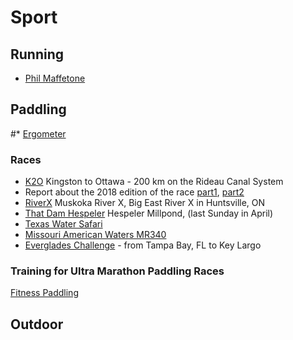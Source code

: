 # Sport

## Running

* [Phil Maffetone]

[Phil Maffetone]: https://philmaffetone.com

## Paddling
#* [Ergometer](ergometer.md)

### Races

* [K2O] Kingston to Ottawa - 200 km on the Rideau Canal System
* Report about the 2018 edition of the race [part1](K2O/2018-report-part1.md), [part2](K2O/2018-report-part2.md)
* [RiverX] Muskoka River X, Big East River X in Huntsville, ON
* [That Dam Hespeler] Hespeler Millpond, (last Sunday in April)
* [Texas Water Safari]
* [Missouri American Waters MR340]
* [Everglades Challenge] - from Tampa Bay, FL to Key Largo


[K2O]: http://kingston2ottawa.ca
[RiverX]: http://muskokariverx.com
[That Dam Hespeler]: http://damhespeler.com
[Yukon River Quest]: https://www.yukonriverquest.com/
[Missouri American Waters MR340]: https://rivermiles.com/mr340/
[Texas Water Safari]: http://www.texaswatersafari.org/
[Everglades Challenge]: http://www.watertribe.com/events/evergladeschallenge/

### Training for Ultra Marathon Paddling Races
[Fitness Paddling](http://race.fit2paddle.com/carter-johnson-on-training-for-ultra-marathon-paddling-races/)

## Outdoor
